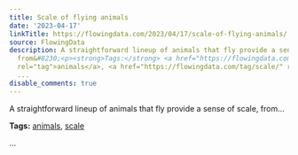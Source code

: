 ```yaml
---
title: Scale of flying animals
date: '2023-04-17'
linkTitle: https://flowingdata.com/2023/04/17/scale-of-flying-animals/
source: FlowingData
description: A straightforward lineup of animals that fly provide a sense of scale,
  from&#8230;<p><strong>Tags:</strong> <a href="https://flowingdata.com/tag/animals/"
  rel="tag">animals</a>, <a href="https://flowingdata.com/tag/scale/" rel="tag">scale</a></p>
  ...
disable_comments: true
---
```

A straightforward lineup of animals that fly provide a sense of scale, from&#8230;<p><strong>Tags:</strong> <a href="https://flowingdata.com/tag/animals/" rel="tag">animals</a>, <a href="https://flowingdata.com/tag/scale/" rel="tag">scale</a></p> ...